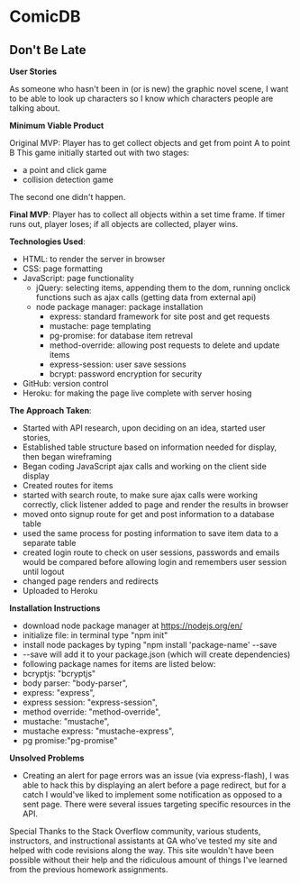 # ComicDB

##  Don't Be Late

**User Stories**

As someone who hasn't been in (or is new) the graphic novel scene, I want to be able to look up characters so I know which characters people are talking about.

**Minimum Viable Product**

Original MVP: Player has to get collect objects and get from point A to point B
This game initially started out with two stages:
* a point and click game
* collision detection game

The second one didn't happen.

**Final MVP**: Player has to collect all objects within a set time frame. If timer runs out, player loses; if all objects are collected, player wins.


**Technologies Used**:
* HTML: to render the server in browser
* CSS: page formatting
* JavaScript: page functionality
  * jQuery: selecting items, appending them to the dom, running onclick functions such as ajax calls (getting data from external api)
  * node package manager: package installation
	* express: standard framework for site post and get requests
	* mustache: page templating
	* pg-promise: for database item retreval
	* method-override: allowing post requests to delete and update items
	* express-session: user save sessions 
	* bcrypt: password encryption for security
* GitHub: version control
* Heroku: for making the page live complete with server hosing

**The Approach Taken**:
* Started with API research, upon deciding on an idea, started user stories,
* Established table structure based on information needed for display, then began wireframing
* Began coding JavaScript ajax calls and working on the client side display
* Created routes for items 
 * started with search route, to make sure ajax calls were working correctly, click listener added to page and render the results in browser
 * moved onto signup route for get and post information to a database table
 * used the same process for posting information to save item data to a separate table
 * created login route to check on user sessions, passwords and emails would be compared before allowing login and remembers user session until logout
 * changed page renders and redirects
* Uploaded to Heroku

**Installation Instructions**
* download node package manager at https://nodejs.org/en/
* initialize file: in terminal type "npm init"
* install node packages by typing "npm install 'package-name' --save
 * --save will add it to your package.json (which will create dependencies)
 * following package names for items are listed below:
  * bcryptjs: "bcryptjs"
  * body parser: "body-parser",
  * express: "express",
  * express session: "express-session",
  * method override: "method-override",
  * mustache: "mustache",
  * mustache express: "mustache-express",
  * pg promise:"pg-promise"

**Unsolved Problems**
* Creating an alert for page errors was an issue (via express-flash), I was able to hack this by displaying an alert before a page redirect, but for a catch I would've liked to implement some notification as opposed to a sent page. There were several issues targeting specific resources in the API.


Special Thanks to the Stack Overflow community, various students, instructors, and instructional assistants at GA who've tested my site and helped with code revisions along the way. This site wouldn't have been possible without their help and the ridiculous amount of things I've learned from the previous homework assignments.


